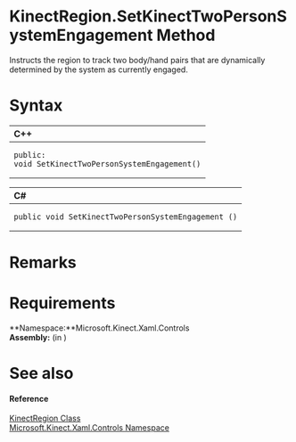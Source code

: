 KinectRegion.SetKinectTwoPersonSystemEngagement Method  
======================================================  

Instructs the region to track two body/hand pairs that are dynamically determined by the system as currently engaged. <span id="syntaxSection"></span>

Syntax  
======  

<table>
<colgroup>
<col width="100%" />
</colgroup>
<thead>
<tr class="header">
<th align="left">C++</th>
</tr>
</thead>
<tbody>
<tr class="odd">
<td align="left"><pre><code>public:  
void SetKinectTwoPersonSystemEngagement()</code></pre></td>
</tr>
</tbody>
</table>

<table>
<colgroup>
<col width="100%" />
</colgroup>
<thead>
<tr class="header">
<th align="left">C#</th>
</tr>
</thead>
<tbody>
<tr class="odd">
<td align="left"><pre><code>public void SetKinectTwoPersonSystemEngagement ()</code></pre></td>
</tr>
</tbody>
</table>

<span id="remarks"></span>

Remarks  
=======  

<span id="requirements"></span>

Requirements  
============  

**Namespace:**Microsoft.Kinect.Xaml.Controls  
**Assembly:** (in )  

<span id="ID4E2"></span>

See also  
========  

<span id="ID4E4"></span>
#### Reference  

[KinectRegion Class](../../KinectRegion_Class.md)  
 [Microsoft.Kinect.Xaml.Controls Namespace](../../../Kinect.Xaml.Controls.md)  



<!--Please do not edit the data in the comment block below.-->
<!--
TOCTitle : SetKinectTwoPersonSystemEngagement Method
RLTitle : KinectRegion.SetKinectTwoPersonSystemEngagement Method
KeywordK : SetKinectTwoPersonSystemEngagement method
KeywordK : KinectRegion.SetKinectTwoPersonSystemEngagement method
KeywordF : Microsoft.Kinect.Xaml.Controls.KinectRegion.SetKinectTwoPersonSystemEngagement
KeywordF : KinectRegion.SetKinectTwoPersonSystemEngagement
KeywordF : SetKinectTwoPersonSystemEngagement
KeywordF : Microsoft.Kinect.Xaml.Controls.KinectRegion.SetKinectTwoPersonSystemEngagement
KeywordA : M:Microsoft.Kinect.Xaml.Controls.KinectRegion.SetKinectTwoPersonSystemEngagement
AssetID : M:Microsoft.Kinect.Xaml.Controls.KinectRegion.SetKinectTwoPersonSystemEngagement
Locale : en-us
CommunityContent : 1
APIType : Managed
APILocation : 
APIName : Microsoft.Kinect.Xaml.Controls.KinectRegion.SetKinectTwoPersonSystemEngagement
TargetOS : Windows
TopicType : kbSyntax
DevLang : VB
DevLang : CSharp
DevLang : JavaScript
DevLang : C++
DocSet : K4Wv2
ProjType : K4Wv2Proj
Technology : Kinect for Windows
Product : Kinect for Windows SDK v2
productversion : 20
-->
